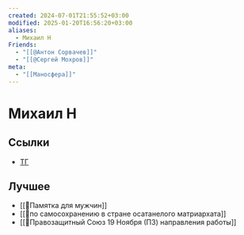 ```yaml
---
created: 2024-07-01T21:55:52+03:00
modified: 2025-01-20T16:56:20+03:00
aliases:
  - Михаил Н
Friends:
  - "[[@Антон Сорвачев]]"
  - "[[@Сергей Мохров]]"
meta:
  - "[[Маносфера]]"
---
```


# Михаил Н

## Ссылки

 - [ТГ](https://t.me/mikhailNPZ)

## Лучшее

 - [[📜Памятка для мужчин]]
 - [[📜по самосохранению в стране осатанелого матриархата]]
 - [[📜Правозащитный Союз 19 Ноября (ПЗ) направления работы]]